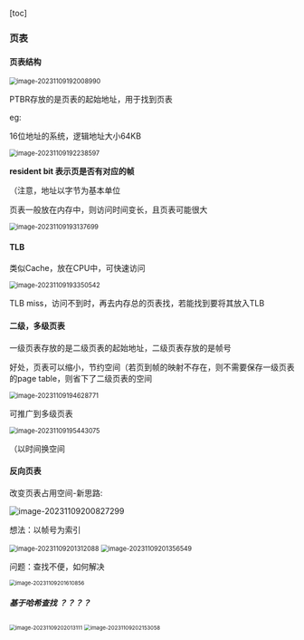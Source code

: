 [toc]

### 页表

#### 页表结构

<img src="./image/image_4.2%20%E9%9D%9E%E8%BF%9E%E7%BB%AD%E5%86%85%E5%AD%98%E5%88%86%E9%85%8D-%E9%A1%B5%E8%A1%A8/image-20231109192008990.png" alt="image-20231109192008990" style="zoom:80%;" />

PTBR存放的是页表的起始地址，用于找到页表

eg:

16位地址的系统，逻辑地址大小64KB

<img src="./image/image_4.2%20%E9%9D%9E%E8%BF%9E%E7%BB%AD%E5%86%85%E5%AD%98%E5%88%86%E9%85%8D-%E9%A1%B5%E8%A1%A8/image-20231109192238597.png" alt="image-20231109192238597" style="zoom:80%;" />

**resident bit 表示页是否有对应的帧**

（注意，地址以字节为基本单位

页表一般放在内存中，则访问时间变长，且页表可能很大

<img src="./image/image_4.2%20%E9%9D%9E%E8%BF%9E%E7%BB%AD%E5%86%85%E5%AD%98%E5%88%86%E9%85%8D-%E9%A1%B5%E8%A1%A8/image-20231109193137699.png" alt="image-20231109193137699" style="zoom:80%;" />

#### TLB

类似Cache，放在CPU中，可快速访问

<img src="./image/image_4.2%20%E9%9D%9E%E8%BF%9E%E7%BB%AD%E5%86%85%E5%AD%98%E5%88%86%E9%85%8D-%E9%A1%B5%E8%A1%A8/image-20231109193350542.png" alt="image-20231109193350542" style="zoom:80%;" />

TLB miss，访问不到时，再去内存总的页表找，若能找到要将其放入TLB

#### 二级，多级页表

一级页表存放的是二级页表的起始地址，二级页表存放的是帧号

好处，页表可以缩小，节约空间（若页到帧的映射不存在，则不需要保存一级页表的page table，则省下了二级页表的空间

<img src="./image/image_4.2%20%E9%9D%9E%E8%BF%9E%E7%BB%AD%E5%86%85%E5%AD%98%E5%88%86%E9%85%8D-%E9%A1%B5%E8%A1%A8/image-20231109194628771.png" alt="image-20231109194628771" style="zoom:80%;" />

可推广到多级页表

<img src="./image/image_4.2%20%E9%9D%9E%E8%BF%9E%E7%BB%AD%E5%86%85%E5%AD%98%E5%88%86%E9%85%8D-%E9%A1%B5%E8%A1%A8/image-20231109195443075.png" alt="image-20231109195443075" style="zoom:80%;" />

（以时间换空间

#### 反向页表

改变页表占用空间-新思路:

![image-20231109200827299](./image/image_4.2%20%E9%9D%9E%E8%BF%9E%E7%BB%AD%E5%86%85%E5%AD%98%E5%88%86%E9%85%8D-%E9%A1%B5%E8%A1%A8/image-20231109200827299.png)

想法：以帧号为索引

<img src="./image/image_4.2%20%E9%9D%9E%E8%BF%9E%E7%BB%AD%E5%86%85%E5%AD%98%E5%88%86%E9%85%8D-%E9%A1%B5%E8%A1%A8/image-20231109201312088.png" alt="image-20231109201312088" style="zoom: 80%;" />

<img src="./image/image_4.2%20%E9%9D%9E%E8%BF%9E%E7%BB%AD%E5%86%85%E5%AD%98%E5%88%86%E9%85%8D-%E9%A1%B5%E8%A1%A8/image-20231109201356549.png" alt="image-20231109201356549" style="zoom:80%;" />

问题：查找不便，如何解决

<img src="./image/image_4.2%20%E9%9D%9E%E8%BF%9E%E7%BB%AD%E5%86%85%E5%AD%98%E5%88%86%E9%85%8D-%E9%A1%B5%E8%A1%A8/image-20231109201610856.png" alt="image-20231109201610856" style="zoom:67%;" />

##### 基于哈希查找    ？？？？

<img src="./image/image_4.2%20%E9%9D%9E%E8%BF%9E%E7%BB%AD%E5%86%85%E5%AD%98%E5%88%86%E9%85%8D-%E9%A1%B5%E8%A1%A8/image-20231109202013111.png" alt="image-20231109202013111" style="zoom:67%;" />

<img src="./image/image_4.2%20%E9%9D%9E%E8%BF%9E%E7%BB%AD%E5%86%85%E5%AD%98%E5%88%86%E9%85%8D-%E9%A1%B5%E8%A1%A8/image-20231109202153058.png" alt="image-20231109202153058" style="zoom:67%;" />